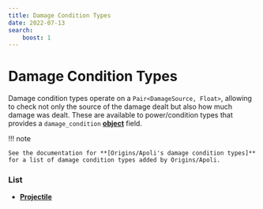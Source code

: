 ```yaml
---
title: Damage Condition Types
date: 2022-07-13
search:
    boost: 1
---
```


#   Damage Condition Types

Damage condition types operate on a `Pair<DamageSource, Float>`, allowing to check not only the source of the damage dealt but also how much damage was dealt. These are available to power/condition types that provides a `damage_condition` **[object]** field.

!!! note

    See the documentation for **[Origins/Apoli's damage condition types]** for a list of damage condition types added by Origins/Apoli.


### List

* [**Projectile**](damage_condition_types/projectile.md)



[object]: https://origins.readthedocs.io/en/1.4.1/types/data_types/object
[Origins/Apoli's damage condition types]: https://origins.readthedocs.io/en/1.4.1/types/damage_condition_types
